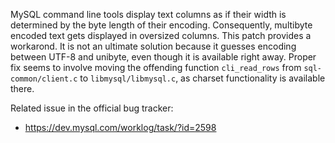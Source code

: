 MySQL command line tools display text columns as if their width is determined by the byte length of their encoding.  Consequently, multibyte encoded text gets displayed in oversized columns.  This patch provides a workarond.  It is not an ultimate solution because it guesses encoding between UTF-8 and unibyte, even though it is available right away.  Proper fix seems to involve moving the offending function `cli_read_rows` from `sql-common/client.c` to `libmysql/libmysql.c`, as charset functionality is available there.

Related issue in the official bug tracker:
- https://dev.mysql.com/worklog/task/?id=2598
